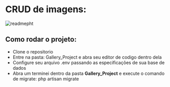 # CRUD de imagens:

![readmepht](https://user-images.githubusercontent.com/59832080/229391621-2e093357-c060-4d9e-8802-7a76c5dc5d46.jpg)

<h2>Como rodar o projeto:</h2>

* Clone o repositorio 
* Entre na pasta: Gallery_Project e abra seu editor de codigo dentro dela
* Configure seu arquivo .env passando as especificações de sua base de dados
* Abra um terminei dentro da pasta <strong>Gallery_Project</strong> e execute o comando de migrate: php artisan migrate 
